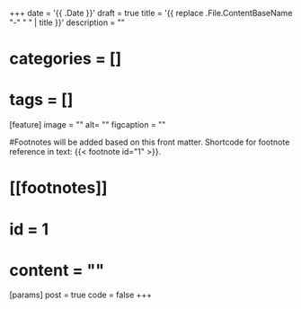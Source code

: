 +++
date = '{{ .Date }}'
draft = true
title = '{{ replace .File.ContentBaseName "-" " " | title }}'
description = ""
# categories = []
# tags = []

[feature]
  image = ""
  alt= ""
  figcaption = ""

#Footnotes will be added based on this front matter. Shortcode for footnote reference in text: {{< footnote id="1" >}}.

# [[footnotes]]
#   id = 1
#   content = ""

[params]
  post = true
  code = false
+++
